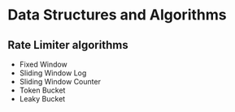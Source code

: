 # Data Structures and Algorithms

## Rate Limiter algorithms
- Fixed Window
- Sliding Window Log
- Sliding Window Counter
- Token Bucket
- Leaky Bucket
